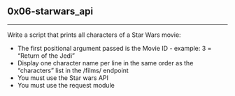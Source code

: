 0x06-starwars_api
----------
____________
Write a script that prints all characters of a Star Wars movie:

 - The first positional argument passed is the Movie ID - example: 3 = “Return of the Jedi”
 - Display one character name per line in the same order as the “characters” list in the /films/ endpoint
 - You must use the Star wars API
 - You must use the request module
